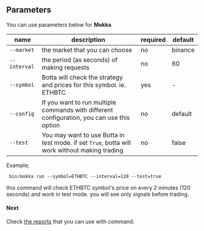 Parameters
------------
You can use parameters below for **Mokka**


    
|    name     |description | required  | default  | 
|-------------|------------|-----------|----------|
|`--market`   | the market that you can choose |  no  |  binance  |   
|`--interval` | the period (as seconds) of making requests | no  |  60  |   
|`--symbol`   | Botta will check the strategy and prices for this symbol. ie. ETHBTC  | yes  |  - |  
|`--config`   | If you want to run multiple commands with different configuration, you can use this option | no  |  default |  
|`--test`     | You may want to use Botta in test mode. if set `True`, botta will work without making trading | no  |  false |  


Example;

`` bin/mokka run --symbol=ETHBTC --interval=120 --test=true``

this command will check ETHBTC symbol's price on every 2 minutes (120 seconds) and work in test mode. you will see only signals before trading.

#### Next
Check [the reports](03-reports.md) that you can use with command.
